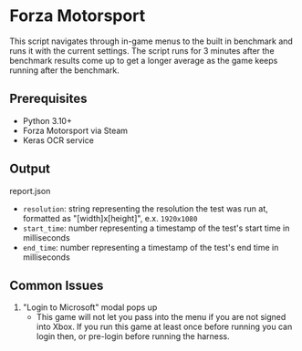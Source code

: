 # Forza Motorsport

This script navigates through in-game menus to the built in benchmark and runs it with the current settings. The script runs for 3 minutes after the benchmark results come up to get a longer average as the game keeps running after the benchmark.

## Prerequisites

- Python 3.10+
- Forza Motorsport via Steam
- Keras OCR service

## Output

report.json
- `resolution`: string representing the resolution the test was run at, formatted as "[width]x[height]", e.x. `1920x1080`
- `start_time`: number representing a timestamp of the test's start time in milliseconds
- `end_time`: number representing a timestamp of the test's end time in milliseconds

## Common Issues
1. "Login to Microsoft" modal pops up
    - This game will not let you pass into the menu if you are not signed into Xbox. If you run this game at least once before running you can login then, or pre-login before running the harness.
